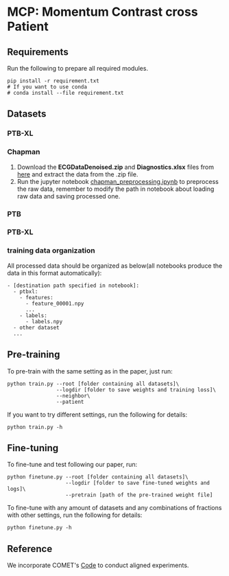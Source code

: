 # MCP: Momentum Contrast cross Patient

## Requirements

Run the following to prepare all required modules.

```
pip install -r requirement.txt
# If you want to use conda
# conda install --file requirement.txt
```

## Datasets

### PTB-XL

### Chapman

1. Download the **ECGDataDenoised.zip** and **Diagnostics.xlsx** files from [here](https://figshare.com/collections/ChapmanECG/4560497/1) and extract the data from the .zip file.
2. Run the jupyter notebook [chapman_preprocessing.ipynb](https://github.com/3hiuwoo/MCP/blob/main/data_preprocessing/chapman_preprocess.ipynb) to preprocess the raw data, remember to modify the path in notebook about loading raw data and saving processed one.

### PTB

### PTB-XL

### training data organization
All processed data should be organized as below(all notebooks produce the data in this format automatically):

```
- [destination path specified in notebook]:
  - ptbxl:
    - features:
      - feature_00001.npy
      ...
    - labels:
      - labels.npy
  - other dataset
  ...
```

## Pre-training

To pre-train with the same setting as in the paper, just run:
```
python train.py --root [folder containing all datasets]\
                --logdir [folder to save weights and training loss]\
                --neighbor\
                --patient
```

If you want to try different settings, run the following for details:

```
python train.py -h
```

## Fine-tuning

To fine-tune and test following our paper, run:

```
python finetune.py --root [folder containing all datasets]\
                   --logdir [folder to save fine-tuned weights and logs]\
                   --pretrain [path of the pre-trained weight file]
```
To fine-tune with any amount of datasets and any combinations of fractions with other settings, run the following for details:

```
python finetune.py -h
```

## Reference

We incorporate COMET's [Code](https://github.com/DL4mHealth/COMET) to conduct aligned experiments.
